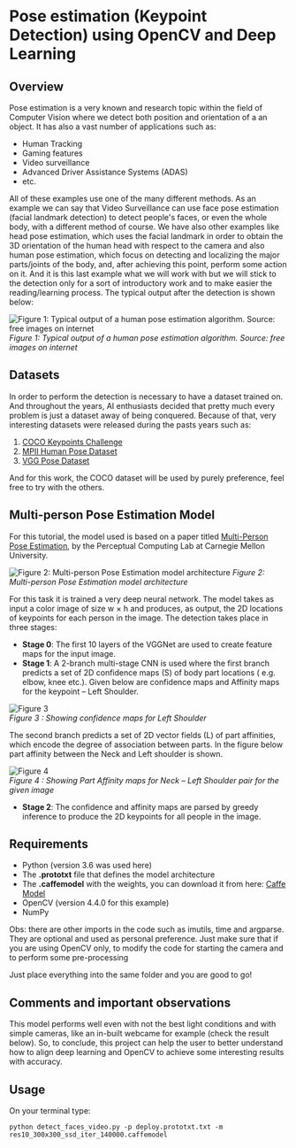 # Pose estimation (Keypoint Detection) using OpenCV and Deep Learning

## Overview

<p>
  Pose estimation is a very known and research topic within the field of Computer Vision where we detect both position and orientation of a an object. It has also a vast number of applications such as:
</p>

* Human Tracking
* Gaming features
* Video surveillance
* Advanced Driver Assistance Systems (ADAS)
* etc.

<p>
  All of these examples use one of the many different methods. As an example we can say that Video Surveillance can use face pose estimation (facial landmark detection) to detect people's faces, or even the whole body, with a different method of course. We have also other examples like head pose estimation, which uses the facial landmark in order to obtain the 3D orientation of the human head with respect to the camera and also human pose estimation, which focus on detecting and localizing the major parts/joints of the body, and, after achieving this point, perform some action on it. And it is this last example what we will work with but we will stick to the detection only for a sort of introductory work and to make easier the reading/learning process. The typical output after the detection is shown below:<br>

![Figure 1: Typical output of a human pose estimation algorithm. Source: free images on internet](https://user-images.githubusercontent.com/37183299/141136853-e2dbbfb5-d9e6-4eb7-ae62-ceab8aa579d9.jpg)<br>
 *Figure 1: Typical output of a human pose estimation algorithm. Source: free images on internet*
</p>

## Datasets

<p>
  In order to perform the detection is necessary to have a dataset trained on. And throughout the years, AI enthusiasts decided that pretty much every problem is just a dataset away of being conquered. Because of that, very interesting datasets were released during the pasts years such as:
  
  1. [COCO Keypoints Challenge](http://cocodataset.org/#keypoints-2018)
  2. [MPII Human Pose Dataset](http://human-pose.mpi-inf.mpg.de/)
  3. [VGG Pose Dataset](http://www.robots.ox.ac.uk/~vgg/data/pose_evaluation/)

  And for this work, the COCO dataset will be used by purely preference, feel free to try with the others.
</p>

## Multi-person Pose Estimation Model

<p>
  
  For this tutorial, the model used is based on a paper titled [Multi-Person Pose Estimation](https://arxiv.org/pdf/1611.08050.pdf), by the Perceptual Computing Lab at Carnegie Mellon University.
  
</p>

![Figure 2: Multi-person Pose Estimation model architecture](https://user-images.githubusercontent.com/37183299/141149372-527e13e2-1879-4ab9-be2b-5c66af9b0c21.jpg)
*Figure 2: Multi-person Pose Estimation model architecture*


<p>
 
  For this task it is trained a very deep neural network. The model takes as input a color image of size w × h and produces, as output, the 2D locations of keypoints for each person in the image. The detection takes place in three stages:

- **Stage 0**: The first 10 layers of the VGGNet are used to create feature maps for the input image.
- **Stage 1**: A 2-branch multi-stage CNN is used where the first branch predicts a set of 2D confidence maps (S) of body part locations ( e.g. elbow, knee etc.). Given below are confidence maps and Affinity maps for the keypoint – Left Shoulder.
  
![Figure 3](https://learnopencv.com/wp-content/uploads/2018/05/confidence-left-shoulder.jpg)<br>
*Figure 3 : Showing confidence maps for Left Shoulder*
  
The second branch predicts a set of 2D vector fields (L) of part affinities, which encode the degree of association between parts. In the figure below part affinity between the Neck and Left shoulder is shown.

![Figure 4](https://learnopencv.com/wp-content/uploads/2018/05/heatmap-left-shoulder.jpg)<br>
*Figure 4 : Showing Part Affinity maps for Neck – Left Shoulder pair for the given image*
  
- **Stage 2**: The confidence and affinity maps are parsed by greedy inference to produce the 2D keypoints for all people in the image. 
  
</p>

## Requirements

* Python (version 3.6 was used here)
* The **.prototxt** file that defines the model architecture
* The **.caffemodel** with the weights, you can download it from here: [Caffe Model](https://drive.google.com/file/d/1dCw5g8z_DscRa8E4JO9VCQXYeQEwx0lz/view?usp=sharing)
* OpenCV (version 4.4.0 for this example)
* NumPy

Obs: there are other imports in the code such as imutils, time and argparse. They are optional and used as personal preference. Just make sure that if you are using OpenCV only, to modify the code for starting the camera and to perform some pre-processing 

Just place everything into the same folder and you are good to go!

## Comments and important observations
<p>
  This model performs well even with not the best light conditions and with simple cameras, like an in-built webcame for example (check the result below). So, to conclude, this   project can help the user to better understand how to align deep learning and OpenCV to achieve some interesting results with accuracy.
</p>


## Usage
On your terminal type: <br>
```
python detect_faces_video.py -p deploy.prototxt.txt -m res10_300x300_ssd_iter_140000.caffemodel
```
